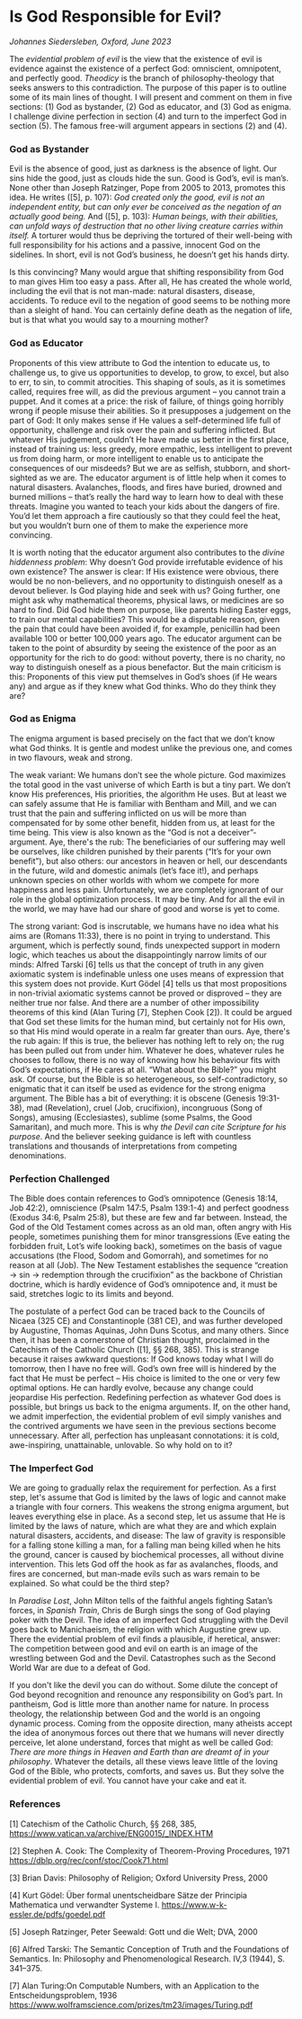 # Is God Responsible for Evil?

*Johannes Siedersleben, Oxford, June 2023*


The *evidential problem of evil* is the view that the existence of evil is evidence against the existence of a perfect 
God: omniscient, omnipotent, and perfectly good. *Theodicy* is the branch of philosophy-theology that seeks answers to 
this contradiction. The purpose of this paper is to outline some of its main lines of thought. 
I will present and comment on them in five sections: (1) God as bystander, (2) God as educator, and (3) God as enigma. 
I challenge divine perfection in section (4) and turn to the imperfect God in section (5). 
The famous free-will argument appears in sections (2) and (4).

### God as Bystander

Evil is the absence of good, just as darkness is the absence of light. Our sins hide the good, just as clouds hide 
the sun. Good is God’s, evil is man’s. None other than Joseph Ratzinger, Pope from 2005 to 2013, promotes this idea. 
He writes ([5], p. 107): *God created only the good, evil is not an independent entity, but can only ever be conceived as 
the negation of an actually good being.* And ([5], p. 103): *Human beings, with their abilities, can unfold ways of 
destruction that no other living creature carries within itself.* 
A torturer would thus be depriving the tortured of their well-being with full responsibility for his actions 
and a passive, innocent God on the sidelines. In short, evil is not God’s business, he doesn’t get his hands dirty.

Is this convincing? Many would argue that shifting responsibility from God to man gives Him too easy a pass. 
After all, He has created the whole world, including the evil that is not man-made: natural disasters, disease, accidents. 
To reduce evil to the negation of good seems to be nothing more than a sleight of hand. 
You can certainly define death as the negation of life, but is that what you would say to a mourning mother?


### God as Educator

Proponents of this view attribute to God the intention to educate us, to challenge us, to give us opportunities 
to develop, to grow, to excel, but also to err, to sin, to commit atrocities. This shaping of souls, as it is 
sometimes called, requires free will, as did the previous argument – you cannot train a puppet. 
And it comes at a price: the risk of failure, of things going horribly wrong if people misuse their abilities. 
So it presupposes a judgement on the part of God: It only makes sense if He values a self-determined life full 
of opportunity, challenge and risk over the pain and suffering inflicted. But whatever His judgement, 
couldn’t He have made us better in the first place, instead of training us: 
less greedy, more empathic, less intelligent to prevent us from doing harm, or more intelligent 
to enable us to anticipate the consequences of our misdeeds? But we are as selfish, stubborn, 
and short-sighted as we are. The educator argument is of little help when it comes to natural disasters. 
Avalanches, floods, and fires have buried, drowned and burned millions – 
that’s really the hard way to learn how to deal with these threats. 
Imagine you wanted to teach your kids about the dangers of fire. You’d let them approach a fire cautiously 
so that they could feel the heat, but you wouldn’t burn one of them to make the experience more convincing.

It is worth noting that the educator argument also contributes to the *divine hiddenness problem*: 
Why doesn’t God provide irrefutable evidence of his own existence? The answer is clear: 
If His existence were obvious, there would be no non-believers, and no opportunity to distinguish oneself as a 
devout believer. Is God playing hide and seek with us? Going further, one might ask why mathematical theorems, 
physical laws, or medicines are so hard to find. Did God hide them on purpose, like parents hiding Easter eggs, 
to train our mental capabilities? This would be a disputable reason, given the pain that could have been avoided if, 
for example, penicillin had been available 100 or better 100,000 years ago. The educator argument can be taken 
to the point of absurdity by seeing the existence of the poor as an opportunity for the rich to do good: 
without poverty, there is no charity, no way to distinguish oneself as a pious benefactor. But the main criticism 
is this: Proponents of this view put themselves in God’s shoes (if He wears any) and argue as if they knew what 
God thinks. Who do they think they are?

### God as Enigma

The enigma argument is based precisely on the fact that we don’t know what God thinks. It is gentle and modest unlike 
the previous one, and comes in two flavours, weak and strong. 

The weak variant: We humans don’t see the whole picture. God maximizes the total good in the vast universe of which 
Earth is but a tiny part. We don’t know His preferences, His priorities, the algorithm He uses. But at least we can 
safely assume that He is familiar with Bentham and Mill, and we can trust that the pain and suffering inflicted on us 
will be more than compensated for by some other benefit, hidden from us, at least for the time being. This view is 
also known as the “God is not a deceiver”-argument. Aye, there's the rub: The beneficiaries of our suffering may 
well be ourselves, like children punished by their parents (“It’s for your own benefit”), but also others: our 
ancestors in heaven or hell, our descendants in the future, wild and domestic animals (let’s face it!), and perhaps 
unknown species on other worlds with whom we compete for more happiness and less pain. Unfortunately, we are 
completely ignorant of our role in the global optimization process. It may be tiny. And for all the evil in the world, 
we may have had our share of good and worse is yet to come.

The strong variant: God is inscrutable, we humans have no idea what his aims are (Romans 11:33), there is no point 
in trying to understand. This argument, which is perfectly sound, finds unexpected support in modern logic, 
which teaches us about the disappointingly narrow limits of our minds: Alfred Tarski [6] tells us that the concept 
of truth in any given axiomatic system is indefinable unless one uses means of expression that this system does 
not provide. Kurt Gödel [4] tells us that most propositions in non-trivial axiomatic systems cannot be proved 
or disproved – they are neither true nor false. And there are a number of other impossibility theorems of 
this kind (Alan Turing [7], Stephen Cook [2]). It could be argued that God set these limits for the human mind, 
but certainly not for His own, so that His mind would operate in a realm far greater than ours. 
Aye, there's the rub again: If this is true, the believer has nothing left to rely on; the rug 
has been pulled out from under him. Whatever he does, whatever rules he chooses to follow, 
there is no way of knowing how his behaviour fits with God’s expectations, if He cares at all. “What about the Bible?” 
you might ask. Of course, but the Bible is so heterogeneous, so self-contradictory, so enigmatic that it can itself 
be used as evidence for the strong enigma argument. The Bible has a bit of everything: it is obscene (Genesis 19:31-38), 
mad (Revelation), cruel (Job, crucifixion), incongruous (Song of Songs), amusing (Ecclesiastes), sublime (some Psalms, 
the Good Samaritan), and much more. This is why *the Devil can cite Scripture for his purpose*. And the believer 
seeking guidance is left with countless translations and thousands of interpretations from competing denominations.

### Perfection Challenged

The Bible does contain references to God’s omnipotence (Genesis 18:14, Job 42:2), 
omniscience (Psalm 147:5, Psalm 139:1-4) and perfect goodness (Exodus 34:6, Psalm 25:8), but these are few and far 
between. Instead, the God of the Old Testament comes across as an old man, often angry with His people, sometimes 
punishing them for minor transgressions (Eve eating the forbidden fruit, Lot’s wife looking back), sometimes on 
the basis of vague accusations (the Flood, Sodom and Gomorrah), and sometimes for no reason at all (Job). 
The New Testament establishes the sequence “creation → sin → redemption through the crucifixion” as the backbone 
of Christian doctrine, which is hardly evidence of God’s omnipotence and, it must be said, stretches logic to its 
limits and beyond.

The postulate of a perfect God can be traced back to the Councils of Nicaea (325 CE) and Constantinople (381 CE), and 
was further developed by Augustine, Thomas Aquinas, John Duns Scotus, and many others. Since then, it has been 
a cornerstone of Christian thought, proclaimed in the Catechism of the Catholic Church ([1], §§ 268, 385). 
This is strange because it raises awkward questions:  If God knows today what I will do tomorrow, 
then I have no free will.  God’s own free will is hindered by the fact that He must be perfect – His choice is 
limited to the one or very few optimal options. He can hardly evolve, because any change could jeopardise 
His perfection. Redefining perfection as whatever God does is possible, but brings us back to the enigma arguments. 
If, on the other hand, we admit imperfection, the evidential problem of evil simply vanishes and the contrived 
arguments we have seen in the previous sections become unnecessary. After all, perfection has unpleasant connotations: 
it is cold, awe-inspiring, unattainable, unlovable. So why hold on to it?

### The Imperfect God

We are going to gradually relax the requirement for perfection. As a first step, let's assume that God is limited by 
the laws of logic and cannot make a triangle with four corners. This weakens the strong enigma argument, 
but leaves everything else in place. As a second step, let us assume that He is limited by the laws of nature, 
which are what they are and which explain natural disasters, accidents, and disease: The law of gravity is 
responsible for a falling stone killing a man, for a falling man being killed when he hits the ground, cancer is 
caused by biochemical processes, all without divine intervention. This lets God off the hook as far as avalanches, 
floods, and fires are concerned, but man-made evils such as wars remain to be explained. 
So what could be the third step?

In *Paradise Lost*, John Milton tells of the faithful angels fighting Satan’s forces, in *Spanish Train*, 
Chris de Burgh sings the song of God playing poker with the Devil. The idea of an imperfect God struggling with 
the Devil goes back to Manichaeism, the religion with which Augustine grew up. There the evidential problem of evil 
finds a plausible, if heretical, answer: The competition between good and evil on earth is an image of the wrestling 
between God and the Devil. Catastrophes such as the Second World War are due to a defeat of God.

If you don't like the devil you can do without. Some dilute the concept of God beyond recognition and 
renounce any responsibility on God’s part. In pantheism, God is little more than another name for nature. 
In process theology, the relationship between God and the world is an ongoing dynamic process. Coming from 
the opposite direction, many atheists accept the idea of anonymous forces out there that we humans will never 
directly perceive, let alone understand, forces that might as well be called God: *There are more things in 
Heaven and Earth than are dreamt of in your philosophy*. Whatever the details, all these views leave little 
of the loving God of the Bible, who protects, comforts, and saves us. But they solve the evidential problem of evil. 
You cannot have your cake and eat it.

### References

[1] Catechism of the Catholic Church, §§ 268, 385, https://www.vatican.va/archive/ENG0015/_INDEX.HTM

[2] Stephen A. Cook: The Complexity of Theorem-Proving Procedures, 1971 https://dblp.org/rec/conf/stoc/Cook71.html

[3] Brian Davis: Philosophy of Religion; Oxford University Press, 2000

[4] Kurt Gödel: Über formal unentscheidbare Sätze der Principia Mathematica und verwandter Systeme I. https://www.w-k-essler.de/pdfs/goedel.pdf

[5] Joseph Ratzinger, Peter Seewald: Gott und die Welt; DVA, 2000

[6] Alfred Tarski: The Semantic Conception of Truth and the Foundations of Semantics. In: Philosophy and Phenomenological Research. IV,3 (1944), S. 341–375.

[7] Alan Turing:On Computable Numbers, with an Application to the Entscheidungsproblem, 1936 https://www.wolframscience.com/prizes/tm23/images/Turing.pdf




